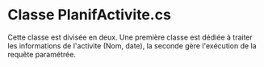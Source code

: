 # Classe PlanifActivite.cs

Cette classe est divisée en deux. Une première classe est dédiée à traiter les informations
de l'activite (Nom, date), la seconde gère l'exécution de la requête paramétrée.
